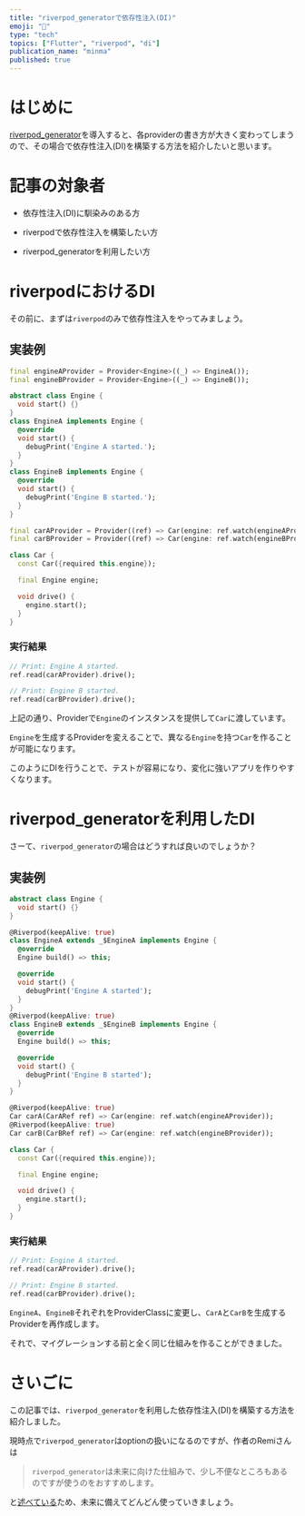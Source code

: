 ```yaml
---
title: "riverpod_generatorで依存性注入(DI)"
emoji: "👏"
type: "tech"
topics: ["Flutter", "riverpod", "di"]
publication_name: "minma"
published: true
---
```

# はじめに

[riverpod_generator](https://pub.dev/packages/riverpod_generator)を導入すると、各providerの書き方が大きく変わってしまうので、その場合で依存性注入(DI)を構築する方法を紹介したいと思います。

# 記事の対象者

- 依存性注入(DI)に馴染みのある方

- riverpodで依存性注入を構築したい方

- riverpod_generatorを利用したい方

# riverpodにおけるDI

その前に、まずは`riverpod`のみで依存性注入をやってみましょう。

## 実装例

```dart
final engineAProvider = Provider<Engine>((_) => EngineA());
final engineBProvider = Provider<Engine>((_) => EngineB());

abstract class Engine {
  void start() {}
}
class EngineA implements Engine {
  @override
  void start() {
    debugPrint('Engine A started.');
  }
}
class EngineB implements Engine {
  @override
  void start() {
    debugPrint('Engine B started.');
  }
}

final carAProvider = Provider((ref) => Car(engine: ref.watch(engineAProvider)));
final carBProvider = Provider((ref) => Car(engine: ref.watch(engineBProvider)));

class Car {
  const Car({required this.engine});

  final Engine engine;

  void drive() {
    engine.start();
  }
}
```

### 実行結果

```dart
// Print: Engine A started.
ref.read(carAProvider).drive();

// Print: Engine B started.
ref.read(carBProvider).drive();
```

上記の通り、Providerで`Engine`のインスタンスを提供して`Car`に渡しています。

`Engine`を生成するProviderを変えることで、異なる`Engine`を持つ`Car`を作ることが可能になります。

このようにDIを行うことで、テストが容易になり、変化に強いアプリを作りやすくなります。

# riverpod_generatorを利用したDI

さーて、`riverpod_generator`の場合はどうすれば良いのでしょうか？

## 実装例

```dart
abstract class Engine {
  void start() {}
}

@Riverpod(keepAlive: true)
class EngineA extends _$EngineA implements Engine {
  @override
  Engine build() => this;

  @override
  void start() {
    debugPrint('Engine A started');
  }
}
@Riverpod(keepAlive: true)
class EngineB extends _$EngineB implements Engine {
  @override
  Engine build() => this;

  @override
  void start() {
    debugPrint('Engine B started');
  }
}

@Riverpod(keepAlive: true)
Car carA(CarARef ref) => Car(engine: ref.watch(engineAProvider));
@Riverpod(keepAlive: true)
Car carB(CarBRef ref) => Car(engine: ref.watch(engineBProvider));

class Car {
  const Car({required this.engine});

  final Engine engine;

  void drive() {
    engine.start();
  }
}
```

### 実行結果

```dart
// Print: Engine A started.
ref.read(carAProvider).drive();

// Print: Engine B started.
ref.read(carBProvider).drive();
```

`EngineA`、`EngineB`それぞれをProviderClassに変更し、`CarA`と`CarB`を生成するProviderを再作成します。

それで、マイグレーションする前と全く同じ仕組みを作ることができました。

# さいごに

この記事では、`riverpod_generator`を利用した依存性注入(DI)を構築する方法を紹介しました。

現時点で`riverpod_generator`はoptionの扱いになるのですが、作者のRemiさんは

> `riverpod_generator`は未来に向けた仕組みで、少し不便なところもあるのですが使うのをおすすめします。

と[述べている](https://riverpod.dev/docs/concepts/about_code_generation#should-i-use-code-generation)ため、未来に備えてどんどん使っていきましょう。
